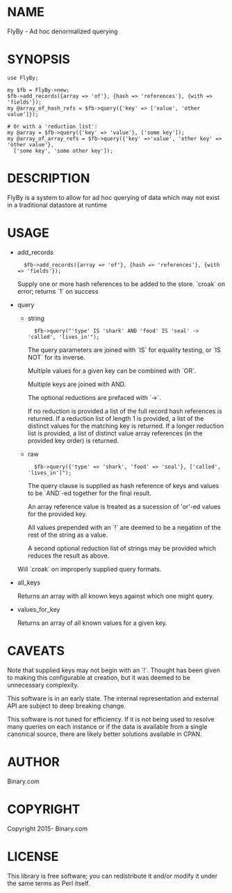 # NAME

FlyBy - Ad hoc denormalized querying

# SYNOPSIS

    use FlyBy;

    my $fb = FlyBy->new;
    $fb->add_records({array => 'of'}, {hash => 'references'}, {with => 'fields'});
    my @array_of_hash_refs = $fb->query({'key' => ['value', 'other value']});

    # Or with a 'reduction list':
    my @array = $fb->query({'key' => 'value'}, ['some key']);
    my @array_of_array_refs = $fb->query({'key' =>'value', 'other key' => 'other value'},
      ['some key', 'some other key']);

# DESCRIPTION

FlyBy is a system to allow for ad hoc querying of data which may not
exist in a traditional datastore at runtime

# USAGE

- add\_records

        $fb->add_records({array => 'of'}, {hash => 'references'}, {with => 'fields'});

    Supply one or more hash references to be added to the store.
    \`croak\` on error; returns \`1\` on success

- query

    - string

            $fb->query("'type' IS 'shark' AND 'food' IS 'seal' -> 'called', 'lives_in'");

        The query parameters are joined with \`IS\` for equality testing, or
        \`IS NOT\` for its inverse.

        Multiple values for a given key can be combined with \`OR\`.

        Multiple keys are joined with AND.

        The optional reductions are prefaced with \`->\`.

        If no reduction is provided a list of the full record hash
        references is returned.
        If a reduction list of length 1 is provided, a list of the distinct
        values for the matching key is returned.
        If a longer reduction list is provided, a list of distinct value
        array references (in the provided key order) is returned.

    - raw

            $fb->query({'type' => 'shark', 'food' => 'seal'}, ['called', 'lives_in']");

        The query clause is supplied as hash reference of keys and values to
        be \`AND\`-ed together for the final result.

        An array reference value is treated as a sucession of 'or'-ed values
        for the provided key.

        All values prepended with an \`!\` are deemed to be a negation of the
        rest of the string as a value.

        A second optional reduction list of strings may be provided which
        reduces the result as above.

    Will \`croak\` on improperly supplied query formats.

- all\_keys

    Returns an array with all known keys against which one might query.

- values\_for\_key

    Returns an array of all known values for a given key.

# CAVEATS

Note that supplied keys may not begin with an \`!\`.  Thought has been
given to making this configurable at creation, but it was deemed to
be unnecessary complexity.

This software is in an early state. The internal representation and
external API are subject to deep breaking change.

This software is not tuned for efficiency.  If it is not being used
to resolve many queries on each instance or if the data is available
from a single canonical source, there are likely better solutions
available in CPAN.

# AUTHOR

Binary.com

# COPYRIGHT

Copyright 2015- Binary.com

# LICENSE

This library is free software; you can redistribute it and/or modify
it under the same terms as Perl itself.
